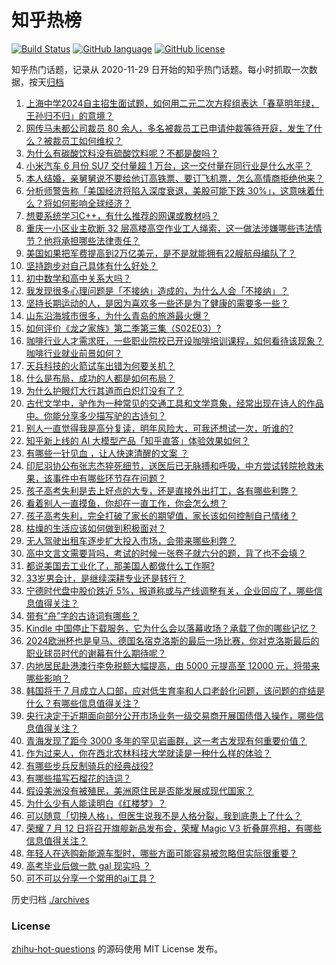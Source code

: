 # 知乎热榜
[![Build Status](https://github.com/ToWeLong/zhihu-hot-questions/workflows/CI/badge.svg)](https://github.com/ToWeLong/zhihu-hot-questions/actions)
[![GitHub language](https://img.shields.io/badge/language-golang-orange.svg)](https://golang.org/)
[![GitHub license](https://img.shields.io/github/license/ToWeLong/zhihu-hot-questions)](https://github.com/ToWeLong/zhihu-hot-questions/blob/main/LICENSE)

知乎热门话题，记录从 2020-11-29 日开始的知乎热门话题。每小时抓取一次数据，按天[归档](./archives)

<!-- BEGIN -->

1. [上海中学2024自主招生面试题，如何用二元二次方程组表达「春草明年绿，王孙归不归」的意境？](https://www.zhihu.com/question/660180926)
1. [网传马未都公司裁员 80 余人，多名被裁员工已申请仲裁等待开庭，发生了什么？被裁员工如何维权？](https://www.zhihu.com/question/660507350)
1. [为什么有碳酸饮料没有硫酸饮料呢？不都是酸吗？](https://www.zhihu.com/question/311060380)
1. [小米汽车 6 月份 SU7 交付量超 1 万台，这一交付量在同行业是什么水平？](https://www.zhihu.com/question/660428811)
1. [本人结婚，亲舅舅说不要给他订高铁票、要订飞机票，怎么高情商拒绝他来？](https://www.zhihu.com/question/660179064)
1. [分析师警告称「美国经济将陷入深度衰退，美股可能下跌 30%」，这意味着什么？将如何影响全球经济？](https://www.zhihu.com/question/660529962)
1. [想要系统学习C++，有什么推荐的网课或教材吗？](https://www.zhihu.com/question/660418730)
1. [重庆一小区业主砍断 32 层高楼高空作业工人绳索，这一做法涉嫌哪些违法情节？他将承担哪些法律责任？](https://www.zhihu.com/question/660500507)
1. [美国如果把军费提高到2万亿美元，是不是就能拥有22艘航母编队了？](https://www.zhihu.com/question/660383579)
1. [坚持跑步对自己具体有什么好处？](https://www.zhihu.com/question/656930508)
1. [初中数学和高中关系大吗？](https://www.zhihu.com/question/660440495)
1. [我发现很多心理问题是「不接纳」造成的，为什么人会「不接纳」？](https://www.zhihu.com/question/657973873)
1. [坚持长期运动的人，是因为喜欢多一些还是为了健康的需要多一些？](https://www.zhihu.com/question/658088806)
1. [山东沿海城市很多，为什么青岛的旅游最火爆？](https://www.zhihu.com/question/655645467)
1. [如何评价《龙之家族》第二季第三集（S02E03）?](https://www.zhihu.com/question/660429223)
1. [咖啡行业人才需求旺，一些职业院校已开设咖啡培训课程，如何看待该现象？咖啡行业就业前景如何？](https://www.zhihu.com/question/660436729)
1. [天兵科技的火箭试车出错为何要关机？](https://www.zhihu.com/question/660467462)
1. [什么是布局，成功的人都是如何布局？](https://www.zhihu.com/question/383890396)
1. [为什么护眼灯大行其道而白炽灯没有了？](https://www.zhihu.com/question/297188731)
1. [古代文学中，驴作为一种常见的交通工具和文学意象，经常出现在诗人的作品中。你能分享多少描写驴的古诗句？](https://www.zhihu.com/question/660215739)
1. [别人一直觉得我是高分复读，明年风险大，可我还想试一次，听谁的?](https://www.zhihu.com/question/660306693)
1. [知乎新上线的 AI 大模型产品「知乎直答」体验效果如何？](https://www.zhihu.com/question/660203940)
1. [有哪些一针见血  ，让人快速清醒的文案 ？](https://www.zhihu.com/question/660448023)
1. [印尼羽协公布张志杰猝死细节，送医后已无脉搏和呼吸，中方尝试转院抢救未果，该事件中有哪些环节存在问题？](https://www.zhihu.com/question/660459991)
1. [孩子高考失利是去上好点的大专，还是直接外出打工，各有哪些利弊？](https://www.zhihu.com/question/660420743)
1. [看着别人一直摸鱼，你却在一直工作，你会怎么想？](https://www.zhihu.com/question/660009208)
1. [孩子高考失利，完全打破了家长的期望值，家长该如何控制自己情绪？](https://www.zhihu.com/question/660008795)
1. [枯燥的生活应该如何做到积极面对？](https://www.zhihu.com/question/659992210)
1. [无人驾驶出租车逐步扩大投入市场，会带来哪些利弊？](https://www.zhihu.com/question/656773118)
1. [高中文言文需要背吗，考试的时候一张卷子就六分的题，背了也不会填？](https://www.zhihu.com/question/660064020)
1. [都说美国去工业化了，那美国人都做什么工作啊?](https://www.zhihu.com/question/641603330)
1. [33岁男会计，是继续深耕专业还是转行？](https://www.zhihu.com/question/660427035)
1. [宁德时代盘中股价跌近 5%，报道称或与产线调整有关，企业回应了，哪些信息值得关注？](https://www.zhihu.com/question/660450393)
1. [带有“舟”字的古诗词有哪些？](https://www.zhihu.com/question/660428699)
1. [Kindle 中国停止下载服务，它为什么会以落幕收场？承载了你的哪些记忆？](https://www.zhihu.com/question/660424296)
1. [2024欧洲杯也是皇马、德国名宿克洛斯的最后一场比赛，你对克洛斯最后的职业球员时代的谢幕有什么期待呢？](https://www.zhihu.com/question/658732701)
1. [内地居民赴港澳行李免税额大幅提高，由 5000 元提高至 12000 元，将带来哪些影响？](https://www.zhihu.com/question/660424270)
1. [韩国将于 7 月成立人口部，应对低生育率和人口老龄化问题，该问题的症结是什么？有哪些信息值得关注？](https://www.zhihu.com/question/660433536)
1. [央行决定于近期面向部分公开市场业务一级交易商开展国债借入操作，哪些信息值得关注？](https://www.zhihu.com/question/660432361)
1. [青海发现了距今 3000 多年的罕见岩画群，这一考古发现有何重要价值？](https://www.zhihu.com/question/658748874)
1. [作为过来人，你在西北农林科技大学就读是一种什么样的体验？](https://www.zhihu.com/question/658333338)
1. [有哪些步兵反制骑兵的经典战役?](https://www.zhihu.com/question/659186863)
1. [有哪些描写石榴花的诗词？](https://www.zhihu.com/question/657756687)
1. [假设美洲没有被殖民，美洲原住民是否能发展成现代国家？](https://www.zhihu.com/question/658436075)
1. [为什么少有人能读明白《红楼梦》？](https://www.zhihu.com/question/660020601)
1. [可以随意「切换人格」，但医生说我不是人格分裂，我到底患上了什么？](https://www.zhihu.com/question/660023238)
1. [荣耀 7 月 12 日将召开旗舰新品发布会，荣耀 Magic V3 折叠屏亮相，有哪些信息值得关注？](https://www.zhihu.com/question/660501678)
1. [年轻人在选购新能源车型时，哪些方面可能容易被忽略但实际很重要？](https://www.zhihu.com/question/660507023)
1. [高考毕业后做一款 gal 现实吗 ？](https://www.zhihu.com/question/660364555)
1. [可不可以分享一个常用的ai工具？](https://www.zhihu.com/question/651453210)

<!-- END -->

历史归档 [./archives](./archives)


### License
[zhihu-hot-questions](https://github.com/towelong/zhihu-hot-questions) 的源码使用 MIT License 发布。